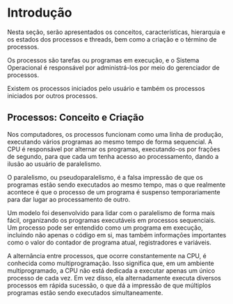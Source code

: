 # Introdução

Nesta seção, serão apresentados os conceitos, características, hierarquia e os estados dos processos e 
threads, bem como a criação e o término de processos.

Os processos são tarefas ou programas em execução, e o Sistema Operacional é responsável por 
administrá-los por meio do gerenciador de processos.

Existem os processos iniciados pelo usuário e também os processos iniciados por outros processos.

## Processos: Conceito e Criação 

Nos computadores, os processos funcionam como uma linha de produção, executando vários programas ao mesmo tempo de forma sequencial. A CPU é responsável por alternar os programas, executando-os por frações de segundo, para que cada um tenha acesso ao processamento, dando a ilusão ao usuário de paralelismo.

O paralelismo, ou pseudoparalelismo, é a falsa impressão de que os programas estão sendo executados ao mesmo tempo, mas o que realmente acontece é que o processo de um programa é suspenso temporariamente para dar lugar ao processamento de outro.

Um modelo foi desenvolvido para lidar com o paralelismo de forma mais fácil, organizando os programas executáveis em processos sequenciais. Um processo pode ser entendido como um programa em execução, incluindo não apenas o código em si, mas também informações importantes como o valor do contador de programa atual, registradores e variáveis.

A alternância entre processos, que ocorre constantemente na CPU, é conhecida como multiprogramação. Isso significa que, em um ambiente multiprogramado, a CPU não está dedicada a executar apenas um único processo de cada vez. Em vez disso, ela alternadamente executa diversos processos em rápida sucessão, o que dá a impressão de que múltiplos programas estão sendo executados simultaneamente.
